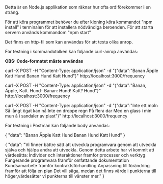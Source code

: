Detta är en Node.js applikation som räknar hur ofta ord förekommer i en sträng. 

För att köra programmet behöver du efter kloning köra kommandot "npm install" i terminalen för att installera nödvändiga beroenden. 
För att starta servern används kommandom "npm start"

Det finns en http-fil som kan användas för att testa olika anrop. 

För testning i kommandotolken kan följande curl-anrop användas:

**OBS: Code-formatet måste användas**

curl -X POST -H "Content-Type: application/json" -d "{\"data\":\"Banan Äpple Katt Hund Banan Hund Katt Hund\"}" http://localhost:3000/frequency

curl -X POST -H "Content-Type: application/json" -d "{\"data\":\"Banan, Äpple, Katt. Hund- Banan: Hund! Katt? Hund\"}" http://localhost:3000/frequency

curl -X POST -H "Content-Type: application/json" -d "{\"data\":\"Inte ett moln Så långt ögat kan nå Inte en droppe regn På flera dar Med en glass i min mun å i sandaler av plast\"}" http://localhost:3000/frequency

För testning i Postman kan följande body användas: 

{
"data": "Banan Äpple Katt Hund Banan Hund Katt Hund"
}

{
"data": "Vi finner bättre sätt att utveckla programvara genom att utveckla själva och hjälpa andra att utveckla. Genom detta arbete har vi kommit att värdesätta: Individer och interaktioner framför processer och verktyg Fungerande programvara framför omfattande dokumentation Kundsamarbete framför kontraktsförhandling Anpassning till förändring framför att följa en plan Det vill säga, medan det finns värde i punkterna till höger,värdesätter vi punkterna till vänster mer."
}
